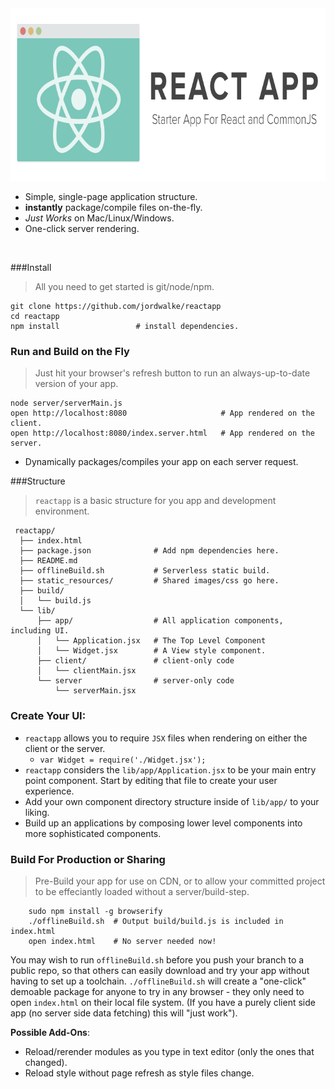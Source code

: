 <img height="276px" src="./static_resources/ReactAppLogo.png"/>


  - Simple, single-page application structure.
  - **instantly** package/compile files on-the-fly.
  - *Just Works* on Mac/Linux/Windows.
  - One-click server rendering.


<br>


###Install

> All you need to get started is git/node/npm.

    git clone https://github.com/jordwalke/reactapp
    cd reactapp
    npm install                 # install dependencies.



### Run and Build on the Fly

>  Just hit your browser's refresh button to run an always-up-to-date version of your app.

    node server/serverMain.js
    open http://localhost:8080                     # App rendered on the client.
    open http://localhost:8080/index.server.html   # App rendered on the server.

- Dynamically packages/compiles your app on each server request.


###Structure

> `reactapp` is a basic structure for you app and development environment.


     reactapp/
      ├── index.html
      ├── package.json              # Add npm dependencies here.
      ├── README.md
      ├── offlineBuild.sh           # Serverless static build.
      ├── static_resources/         # Shared images/css go here.
      ├── build/
      │   └── build.js
      └── lib/
          ├── app/                  # All application components, including UI.
          │   └── Application.jsx   # The Top Level Component
          │   └── Widget.jsx        # A View style component.
          ├── client/               # client-only code
          │   └── clientMain.jsx
          └── server                # server-only code
              └── serverMain.jsx


### Create Your UI:

- `reactapp` allows you to require `JSX` files when rendering on either the client or the server.
  - `var Widget = require('./Widget.jsx');`
- `reactapp` considers the `lib/app/Application.jsx` to be your main entry point
component. Start by editing that file to create your user experience.
- Add your own component directory structure inside of `lib/app/` to your liking.
- Build up an applications by composing lower level components into more sophisticated components.



### Build For Production or Sharing
> Pre-Build your app for use on CDN, or to allow your committed project to be
> effeciantly loaded without a server/build-step.

        sudo npm install -g browserify
        ./offlineBuild.sh  # Output build/build.js is included in index.html
        open index.html    # No server needed now!

You may wish to run `offlineBuild.sh` before you push your branch to a public
 repo, so that others can easily download and try your app without having to set
 up a toolchain. `./offlineBuild.sh` will create a "one-click" demoable package
 for anyone to try in any browser - they only need to open `index.html` on their
 local file system.
 (If you have a purely client side app (no server side data fetching) this will "just work").


**Possible Add-Ons**:
  - Reload/rerender modules as you type in text editor (only the ones that changed).
  - Reload style without page refresh as style files change.

